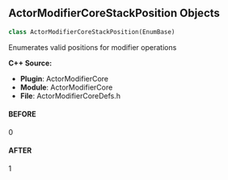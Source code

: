 ## ActorModifierCoreStackPosition Objects

```python
class ActorModifierCoreStackPosition(EnumBase)
```

Enumerates valid positions for modifier operations

**C++ Source:**

- **Plugin**: ActorModifierCore
- **Module**: ActorModifierCore
- **File**: ActorModifierCoreDefs.h

<a id="unreal.ActorModifierCoreStackPosition.BEFORE"></a>

#### BEFORE

0

<a id="unreal.ActorModifierCoreStackPosition.AFTER"></a>

#### AFTER

1

<a id="unreal.AvaTransitionType"></a>